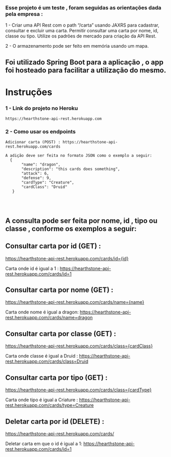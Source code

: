 

### Esse projeto é um teste , foram seguidas as orientações dada pela empresa :
1 - Criar uma API Rest com o path “/carta” usando JAXRS para cadastrar, consultar e excluir uma carta. Permitir consultar uma carta por nome, id, classe ou tipo. Utilize os padrões de mercado para criação da API Rest.

2 - O armazenamento pode ser feito em memória usando um mapa.

## Foi utilizado Spring Boot para a aplicação , o app foi hosteado para facilitar a utilização do mesmo.

# Instruções

 ### 1 - Link do projeto no Heroku
 ```
 https://hearthstone-api-rest.herokuapp.com
 
 ```
 ### 2 - Como usar os endpoints
 
 ``` 
Adicionar carta (POST) : https://hearthstone-api-rest.herokuapp.com/cards

A adição deve ser feita no formato JSON como o exemplo a seguir:
   {
        "name": "dragon",
        "description": "this cards does something",
        "attack": 6,
        "defense": 9,
        "cardType": "Creature",
        "cardClass": "Druid"
    }
    
   
    

``` 
## A consulta pode ser feita por nome, id , tipo ou classe , conforme os exemplos a seguir:

## Consultar carta por id (GET) :
 https://hearthstone-api-rest.herokuapp.com/cards/id={id}

Carta onde id é igual a 1 : https://hearthstone-api-rest.herokuapp.com/cards/id=1



## Consultar carta por nome (GET) : 
https://hearthstone-api-rest.herokuapp.com/cards/name={name}

Carta onde nome é igual a dragon: https://hearthstone-api-rest.herokuapp.com/cards/name=dragon

## Consultar carta por classe (GET) :
https://hearthstone-api-rest.herokuapp.com/cards/class={cardClass}

Carta onde classe é igual a Druid : https://hearthstone-api-rest.herokuapp.com/cards/class=Druid

## Consultar carta por tipo (GET) :

https://hearthstone-api-rest.herokuapp.com/cards/class={cardType}

Carta onde tipo é igual a Criature : https://hearthstone-api-rest.herokuapp.com/cards/type=Creature


## Deletar carta por id (DELETE) :

https://hearthstone-api-rest.herokuapp.com/cards/

Deletar carta em que o id é igual a 1: https://hearthstone-api-rest.herokuapp.com/cards/id=1




